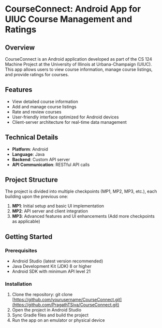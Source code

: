 # CourseConnect: Android App for UIUC Course Management and Ratings

## Overview

CourseConnect is an Android application developed as part of the CS 124 Machine Project at the University of Illinois at Urbana-Champaign (UIUC). This app allows users to view course information, manage course listings, and provide ratings for courses.

## Features

- View detailed course information
- Add and manage course listings
- Rate and review courses
- User-friendly interface optimized for Android devices
- Client-server architecture for real-time data management

## Technical Details

- **Platform**: Android
- **Language**: Java
- **Backend**: Custom API server
- **API Communication**: RESTful API calls

## Project Structure

The project is divided into multiple checkpoints (MP1, MP2, MP3, etc.), each building upon the previous one:

1. **MP1**: Initial setup and basic UI implementation
2. **MP2**: API server and client integration
3. **MP3**: Advanced features and UI enhancements
   (Add more checkpoints as applicable)

## Getting Started

### Prerequisites

- Android Studio (latest version recommended)
- Java Development Kit (JDK) 8 or higher
- Android SDK with minimum API level 21

### Installation

1. Clone the repository: git clone [https://github.com/yourusername/CourseConnect.git](https://github.com/PragathTSiva/CourseConnect.git)
2. Open the project in Android Studio
3. Sync Gradle files and build the project
4. Run the app on an emulator or physical device
